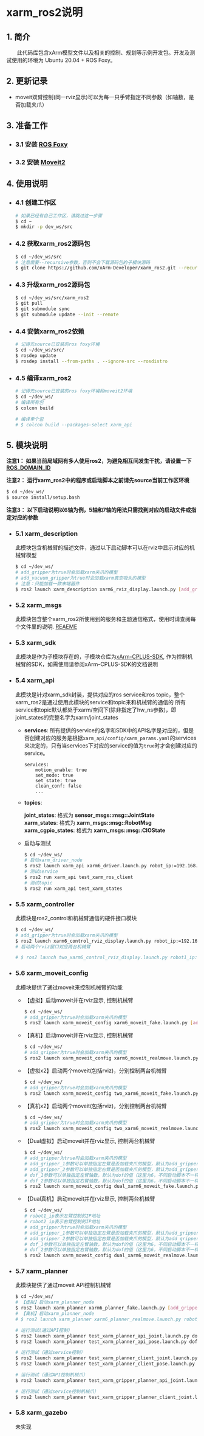 # xarm_ros2说明

## 1. 简介

&ensp;&ensp;&ensp;&ensp;此代码库包含xArm模型文件以及相关的控制、规划等示例开发包。开发及测试使用的环境为 Ubuntu 20.04 + ROS Foxy。


## 2. 更新记录    
- moveit双臂控制(同一rviz显示)可以为每一只手臂指定不同参数（如轴数，是否加载夹爪）


## 3. 准备工作

- ### 3.1 安装 [ROS Foxy](https://docs.ros.org/en/foxy/Installation.html) 

- ### 3.2 安装 [Moveit2](https://moveit.ros.org/install-moveit2/source/)


## 4. 使用说明

- ### 4.1 创建工作区
    ```bash
    # 如果已经有自己工作区，请跳过这一步骤
    $ cd ~
    $ mkdir -p dev_ws/src
    ```

- ### 4.2 获取xarm_ros2源码包
    ```bash
    $ cd ~/dev_ws/src
    # 注意需要--recursive参数，否则不会下载源码包的子模块源码
    $ git clone https://github.com/xArm-Developer/xarm_ros2.git --recursive
    ```

- ### 4.3 升级xarm_ros2源码包
    ```bash
    $ cd ~/dev_ws/src/xarm_ros2
    $ git pull
    $ git submodule sync
    $ git submodule update --init --remote
    ```

- ### 4.4 安装xarm_ros2依赖
    ```bash
    # 记得先source已安装的ros foxy环境
    $ cd ~/dev_ws/src/
    $ rosdep update
    $ rosdep install --from-paths . --ignore-src --rosdistro 
    ```

- ### 4.5 编译xarm_ros2
    ```bash
    # 记得先source已安装的ros foxy环境和moveit2环境
    $ cd ~/dev_ws/
    # 编译所有包
    $ colcon build
    
    # 编译单个包
    # $ colcon build --packages-select xarm_api
    ```


## 5. 模块说明
__注意1： 如果当前局域网有多人使用ros2，为避免相互间发生干扰，请设置一下[ROS_DOMAIN_ID](https://docs.ros.org/en/ros2_documentation/foxy/Concepts/About-Domain-ID.html)__

__注意2： 运行xarm_ros2中的程序或启动脚本之前请先source当前工作区环境__
```bash
$ cd ~/dev_ws/
$ source install/setup.bash
```
__注意3： 以下启动说明以6轴为例，5轴和7轴的用法只需找到对应的启动文件或指定对应的参数__

- ### 5.1 xarm_description
    此模块包含机械臂的描述文件，通过以下启动脚本可以在rviz中显示对应的机械臂模型
    ```bash
    $ cd ~/dev_ws/
    # add_gripper为true时会加载xarm夹爪的模型
    # add_vacuum_gripper为true时会加载xarm真空吸头的模型
    # 注意：只能加载一款末端器件
    $ ros2 launch xarm_description xarm6_rviz_display.launch.py [add_gripper:=true] [add_vacuum_gripper:=true]
    ```

- ### 5.2 xarm_msgs
    此模块包含整个xarm_ros2所使用到的服务和主题通信格式，使用时请查阅每个文件里的说明. [REAEME](./xarm_msgs/ReadMe.md)

- ### 5.3 xarm_sdk
    此模块是作为子模块存在的，子模块仓库为[xArm-CPLUS-SDK](https://github.com/xArm-Developer/xArm-CPLUS-SDK.git), 作为控制机械臂的SDK，如需使用请参阅xArm-CPLUS-SDK的文档说明

- ### 5.4 xarm_api
    此模块是针对xarm_sdk封装，提供对应的ros service和ros topic，整个xarm_ros2是通过使用此模块的service和topic来和机械臂的通信的
    所有service和topic默认都处于xarm/空间下(除非指定了hw_ns参数)，即joint_states的完整名字为xarm/joint_states
    
    - __services__: 所有提供的service的名字和SDK中的API名字是对应的，但是否创建对应的服务是根据```xarm_api/config/xarm_params.yaml```的services来决定的，只有当services下对应的service的值为```true```时才会创建对应的service。  

        ```
        services:
            motion_enable: true
            set_mode: true
            set_state: true
            clean_conf: false
            ...
        ```

    - __topics__:  

        __joint_states__: 格式为 __sensor_msgs::msg::JointState__  
        __xarm_states__: 格式为 __xarm_msgs::msg::RobotMsg__  
        __xarm_cgpio_states__: 格式为 __xarm_msgs::msg::CIOState__  

    
    - 启动与测试
        ```bash
        $ cd ~/dev_ws/
        # 启动xarm_driver_node
        $ ros2 launch xarm_api xarm6_driver.launch.py robot_ip:=192.168.1.117
        # 测试service
        $ ros2 run xarm_api test_xarm_ros_client
        # 测试topic
        $ ros2 run xarm_api test_xarm_states
        ```

- ### 5.5 xarm_controller
    此模块是ros2_control和机械臂通信的硬件接口模块
    ```bash
    $ cd ~/dev_ws/
    # add_gripper为true时会加载xarm夹爪的模型
    $ ros2 launch xarm6_control_rviz_display.launch.py robot_ip:=192.168.1.117 [add_gripper:=true]
    # 启动两个rviz窗口对应两台机械臂
    
    # $ ros2 launch two_xarm6_control_rviz_display.launch.py robot1_ip:=192.168.1.117 robot2_ip:=192.168.1.203
    ```

- ### 5.6 xarm_moveit_config
    此模块提供了通过moveit来控制机械臂的功能

    - 【虚拟】启动moveit并在rviz显示, 控制机械臂  

        ```bash
        $ cd ~/dev_ws/
        # add_gripper为true时会加载xarm夹爪的模型
        $ ros2 launch xarm_moveit_config xarm6_moveit_fake.launch.py [add_gripper:=true]
        ```
    
    - 【真机】启动moveit并在rviz显示, 控制机械臂  

        ```bash
        $ cd ~/dev_ws/
        # add_gripper为true时会加载xarm夹爪的模型
        $ ros2 launch xarm_moveit_config xarm6_moveit_realmove.launch.py robot_ip:=192.168.1.117 [add_gripper:=true]
        ```
    
    - 【虚拟x2】启动两个moveit(包括rviz)，分别控制两台机械臂  

        ```bash
        $ cd ~/dev_ws/
        # add_gripper为true时会加载xarm夹爪的模型
        $ ros2 launch xarm_moveit_config two_xarm6_moveit_fake.launch.py [add_gripper:=true]
        ```
    
    - 【真机x2】启动两个moveit(包括rviz)，分别控制两台机械臂  

        ```bash
        $ cd ~/dev_ws/
        # add_gripper为true时会加载xarm夹爪的模型
        $ ros2 launch xarm_moveit_config two_xarm6_moveit_realmove.launch.py robot1_ip:=192.168.1.117 robot2_ip:=192.168.1.203 [add_gripper:=true]
        ```
    
    - 【Dual虚拟】启动moveit并在rviz显示, 控制两台机械臂  

        ```bash
        $ cd ~/dev_ws/
        # add_gripper为true时会加载xarm夹爪的模型
        # add_gripper_1参数可以单独指定左臂是否加载夹爪的模型，默认为add_gripper的值
        # add_gripper_2参数可以单独指定右臂是否加载夹爪的模型，默认为add_gripper的值
        # dof_1参数可以单独指定左臂轴数，默认为dof的值（这里为6，不同启动脚本不一样）
        # dof_2参数可以单独指定右臂轴数，默认为dof的值（这里为6，不同启动脚本不一样）
        $ ros2 launch xarm_moveit_config dual_xarm6_moveit_fake.launch.py [add_gripper:=true]
        ```
    
    - 【Dual真机】启动moveit并在rviz显示, 控制两台机械臂   
    
        ```bash
        $ cd ~/dev_ws/
        # robot1_ip表示左臂控制的IP地址
        # robot2_ip表示右臂控制的IP地址
        # add_gripper为true时会加载xarm夹爪的模型
        # add_gripper_1参数可以单独指定左臂是否加载夹爪的模型，默认为add_gripper的值
        # add_gripper_2参数可以单独指定右臂是否加载夹爪的模型，默认为add_gripper的值
        # dof_1参数可以单独指定左臂轴数，默认为dof的值（这里为6，不同启动脚本不一样）
        # dof_2参数可以单独指定右臂轴数，默认为dof的值（这里为6，不同启动脚本不一样）
        $ ros2 launch xarm_moveit_config dual_xarm6_moveit_realmove.launch.py robot1_ip:=192.168.1.117 robot2_ip:=192.168.1.203 [add_gripper:=true]
        ```

- ### 5.7 xarm_planner
    此模块提供了通过moveit API控制机械臂
    ```bash
    $ cd ~/dev_ws/
    # 【虚拟】启动xarm_planner_node
    $ ros2 launch xarm_planner xarm6_planner_fake.launch.py [add_gripper:=true]
    # 【真机】启动xarm_planner_node
    # $ ros2 launch xarm_planner xarm6_planner_realmove.launch.py robot_ip:=192.168.1.117 [add_gripper:=true]

    # 运行测试(通过API控制)
    $ ros2 launch xarm_planner test_xarm_planner_api_joint.launch.py dof:=6
    $ ros2 launch xarm_planner test_xarm_planner_api_pose.launch.py dof:=6

    # 运行测试（通过service控制）
    $ ros2 launch xarm_planner test_xarm_planner_client_joint.launch.py dof:=6
    $ ros2 launch xarm_planner test_xarm_planner_client_pose.launch.py dof:=6

    # 运行测试（通过API控制机械爪）
    $ ros2 launch xarm_planner test_xarm_gripper_planner_api_joint.launch.py dof:=6

    # 运行测试（通过service控制机械爪）
    $ ros2 launch xarm_planner test_xarm_gripper_planner_client_joint.launch.py dof:=6
    ```


- ### 5.8 xarm_gazebo
    未实现

